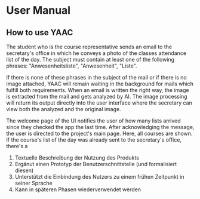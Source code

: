 # User Manual

## How to use YAAC

The student who is the course representative sends an email to the secretary's office in which he conveys a photo of the classes attendance list of the day. The subject must contain at least one of the following phrases: "Anwesenheitsliste", "Anwesenheit", "Liste".

If there is none of these phrases in the subject of the mail or if there is no image attached, YAAC will remain waiting in the background for mails which fulfill both requirements. When an email is written the right way, the image is extracted from the mail and gets analyzed by AI. The image processing will return its output directly into the user interface where the secretary can view both the analyzed and the original image.

The welcome page of the UI notifies the user of how many lists arrived since they checked the app the last time. After acknowledging the message, the user is directed to the project's main page. Here, all courses are shown. If the course's list of the day was already sent to the secretary's office, there's a 





1. Textuelle Beschreibung der Nutzung des Produkts
2. Ergänut einen Prototyp der Benutzerschnittstelle (und formalisiert diesen)
3. Unterstützt die Einbindung des Nutzers zu einem frühen Zeitpunkt in seiner Sprache
4. Kann in späteren Phasen wiederverwendet werden